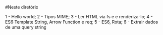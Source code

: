 #Neste diretório

1 - Hello world;
2 - Tipos MIME;
3 - Ler HTML via fs e e renderiza-lo;
4 - ES6 Template String, Arrow Function e req;
5 - ES6, Rota;
6 - Extrair dados de uma query string
